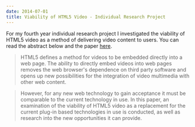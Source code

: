 ```yaml
---
date: 2014-07-01
title: Viability of HTML5 Video - Individual Research Project
---
```


<BlogPostHeader />

For my fourth year individual research project I investigated the viability of HTML5 video as a method of delivering video content to users. You can read the abstract below and the paper <a href="https://dl.dropboxusercontent.com/u/15460305/dhulme.uk/irp.pdf">here</a>.

> HTML5 defines a method for videos to be embedded directly into a web page. The ability to directly embed videos into web pages removes the web browser's dependence on third party software and opens up new possibilities for the integration of video multimedia with other web content.

> However, for any new web technology to gain acceptance it must be comparable to the current technology in use. In this paper, an examination of the viability of HTML5 video as a replacement for the current plug-in based technologies in use is conducted, as well as research into the new opportunities it can provide.
